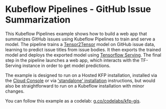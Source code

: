 
# Kubeflow Pipelines - GitHub Issue Summarization

This Kubeflow Pipelines example shows how to build a web app that summarizes GitHub issues using Kubeflow Pipelines to train and serve a model.
The pipeline trains a [Tensor2Tensor](https://github.com/tensorflow/tensor2tensor/) model on GitHub issue data, learning to predict issue titles from issue bodies. It then exports the trained model and deploys the exported model using  [Tensorflow Serving](https://github.com/tensorflow/serving). The final step in the pipeline launches a web app, which interacts with the TF-Serving instance in order to get model predictions.

The example is designed to run on a Hosted KFP installation, installed via the [Cloud Console](https://console.cloud.google.com/ai-platform/pipelines/clusters) or via ['standalone' installation](https://www.kubeflow.org/docs/pipelines/installation/standalone-deployment/) instructions, but would also be straightforward to run on a Kubeflow installation with minor changes.

You can follow this example as a codelab: [g.co/codelabs/kfp-gis](https://g.co/codelabs/kfp-gis).

<!-- Or, you can run it as a [Cloud shell Tutorial](https://console.cloud.google.com/?cloudshell=true&cloudshell_git_repo=https://github.com/kubeflow/examples&working_dir=github_issue_summarization/pipelines&cloudshell_tutorial=tutorial.md).  The source for the Cloud Shell tutorial is [here](tutorial.md). -->

